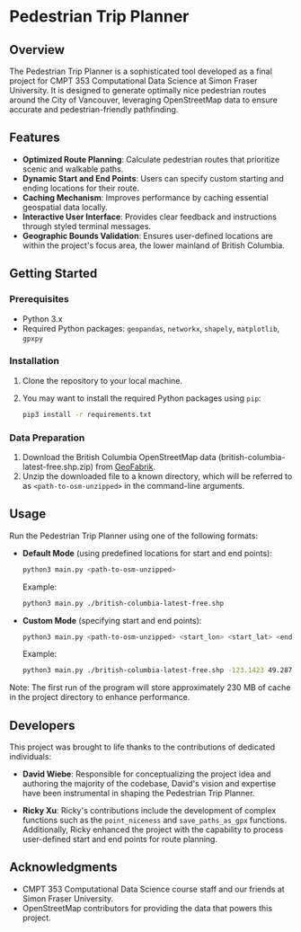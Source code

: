 
# Pedestrian Trip Planner

## Overview

The Pedestrian Trip Planner is a sophisticated tool developed as a final project for CMPT 353 Computational Data Science at Simon Fraser University. It is designed to generate optimally nice pedestrian routes around the City of Vancouver, leveraging OpenStreetMap data to ensure accurate and pedestrian-friendly pathfinding.

## Features

- **Optimized Route Planning**: Calculate pedestrian routes that prioritize scenic and walkable paths.
- **Dynamic Start and End Points**: Users can specify custom starting and ending locations for their route.
- **Caching Mechanism**: Improves performance by caching essential geospatial data locally.
- **Interactive User Interface**: Provides clear feedback and instructions through styled terminal messages.
- **Geographic Bounds Validation**: Ensures user-defined locations are within the project's focus area, the lower mainland of British Columbia.

## Getting Started

### Prerequisites

- Python 3.x
- Required Python packages: `geopandas`, `networkx`, `shapely`, `matplotlib`, `gpxpy`

### Installation

1. Clone the repository to your local machine.
2. You may want to install the required Python packages using `pip`:

   ```sh
   pip3 install -r requirements.txt
   ```

### Data Preparation

1. Download the British Columbia OpenStreetMap data (british-columbia-latest-free.shp.zip) from [GeoFabrik](https://download.geofabrik.de/north-america/canada/british-columbia.html).
2. Unzip the downloaded file to a known directory, which will be referred to as `<path-to-osm-unzipped>` in the command-line arguments.

## Usage

Run the Pedestrian Trip Planner using one of the following formats:

- **Default Mode** (using predefined locations for start and end points):

  ```sh
  python3 main.py <path-to-osm-unzipped>
  ```

  Example:

  ```sh
  python3 main.py ./british-columbia-latest-free.shp
  ```

- **Custom Mode** (specifying start and end points):

  ```sh
  python3 main.py <path-to-osm-unzipped> <start_lon> <start_lat> <end_lon> <end_lat>
  ```

  Example:

  ```sh
  python3 main.py ./british-columbia-latest-free.shp -123.1423 49.2871 -123.1217 49.2744
  ```

Note: The first run of the program will store approximately 230 MB of cache in the project directory to enhance performance.

## Developers

This project was brought to life thanks to the contributions of dedicated individuals:

- **David Wiebe**: Responsible for conceptualizing the project idea and authoring the majority of the codebase, David's vision and expertise have been instrumental in shaping the Pedestrian Trip Planner.

- **Ricky Xu**: Ricky's contributions include the development of complex functions such as the `point_niceness` and `save_paths_as_gpx` functions. Additionally, Ricky enhanced the project with the capability to process user-defined start and end points for route planning.

## Acknowledgments

- CMPT 353 Computational Data Science course staff and our friends at Simon Fraser University.
- OpenStreetMap contributors for providing the data that powers this project.
